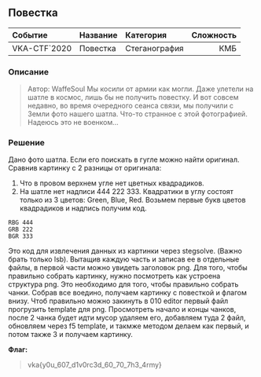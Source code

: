 ## Повестка

| Событие | Название | Категория | Сложность |
|:--------|:---------|:----------|----------:|
| VKA-CTF`2020 | Повестка | Стеганография | КМБ |


### Описание
> Автор: WaffeSoul
> Мы косили от армии как могли. Даже улетели на шатле в космос, лишь бы не получить повестку. И вот совсем недавно, во время очередного сеанса связи, мы получили с Земли фото нашего шатла. Что-то странное с этой фотографией. Надеюсь это не военком... 

### Решение 

Дано фото шатла. Если его поискать в гугле можно найти оригинал. Сравнив картинку с  2 разницы от оригинала:
1. Что в провом верхнем угле нет цветных квадрадиков.
2. На шатле нет надписи 444 222 333.
Квадратики в углу состоят только из 3 цветов: Green, Blue, Red. Возьмем первые букв цветов квадрадиков и надпись получим код.
```
RBG 444 
GRB 222 
BGR 333 
```
Это код для извлечения данных из картинки через stegsolve. (Важно брать только lsb). Вытащив каждую часть и записав ее в отдельные файлы, в первой части можно увидеть заголовок png. Для того, чтобы правильно собрать картинку, нужно посмотреть как устроена структура png. Это необходимо для того, чтобы правильно собрать чанки. Собрав все воедино, получаем картинку с повесткой и флагом внизу.
Чтоб правильно можно закинуть в 010 editor первый файл прогрузить template для png. Просмотреть начало и концы чанков, после 2 чанка будет идти мусор удаляем его, добавляем туда 2 файл, обновляем через f5 template, и такмже методом делаем как первый, и потом также 3 и получаем картинку.

**Флаг:**

>vka{y0u_607_d1v0rc3d_60_70_7h3_4rmy}
